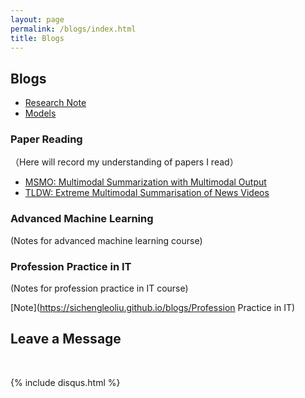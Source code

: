 ```yaml
---
layout: page
permalink: /blogs/index.html
title: Blogs
---
```


## Blogs

- [Research Note](https://sichengleoliu.github.io/blogs/Research_Note)
- [Models](https://sichengleoliu.github.io/blogs/Models)

### Paper Reading
（Here will record my understanding of papers I read）


- [MSMO: Multimodal Summarization with Multimodal Output](https://sichengleoliu.github.io/blogs/MSMO)
- [TLDW: Extreme Multimodal Summarisation of News Videos](https://sichengleoliu.github.io/blogs/TLDW)



### Advanced Machine Learning
(Notes for advanced machine learning course)
### Profession Practice in IT
(Notes for profession practice in IT course)

[Note](https://sichengleoliu.github.io/blogs/Profession Practice in IT)



## Leave a Message

<br>

{% include disqus.html %} 

<br>
